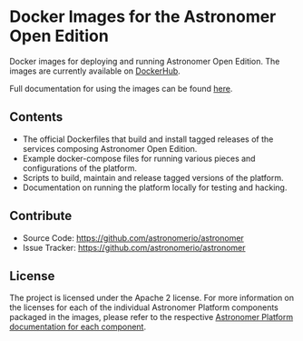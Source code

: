 # Docker Images for the Astronomer Open Edition

Docker images for deploying and running Astronomer Open Edition.  The images are currently available on [DockerHub](https://hub.docker.com/u/astronomerinc/).

Full documentation for using the images can be found [here](https://astronomerio.github.io/astronomer/).

## Contents

- The official Dockerfiles that build and install tagged releases of the services composing Astronomer Open Edition.
- Example docker-compose files for running various pieces and configurations of the platform.
- Scripts to build, maintain and release tagged versions of the platform.
- Documentation on running the platform locally for testing and hacking.

## Contribute

- Source Code: <https://github.com/astronomerio/astronomer>
- Issue Tracker: <https://github.com/astronomerio/astronomer>

## License

The project is licensed under the Apache 2 license. For more information on the licenses for each of the individual Astronomer Platform components packaged in the images, please refer to the respective [Astronomer Platform documentation for each component](https://astronomerio.github.io/astronomer/).
